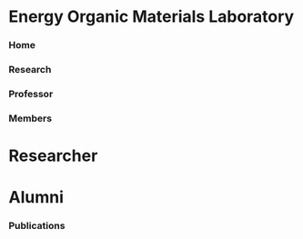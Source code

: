 # Energy Organic Materials Laboratory

### Home ###


### Research ###


### Professor ###


### Members ###
# Researcher #


# Alumni #


### Publications ###



